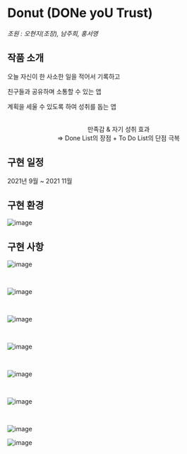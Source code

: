 # Donut (DONe yoU Trust)

*조원 : 오현지(조장), 남주희, 홍서영*

<h2>작품 소개</h2>
<p>오늘 자신이 한 사소한 일을 적어서 기록하고</p>
<p>친구들과 공유하며 소통할 수 있는 앱</p>
<p>계획을 세울 수 있도록 하여 성취를 돕는 앱</p>
<br>
<div align="center">만족감 & 자기 성취 효과</div>
<div align="center">=> Done List의 장점 + To Do List의 단점 극복</div>

<h2>구현 일정</h2>
<p>2021년 9월 ~ 2021 11월</p>

<h2>구현 환경</h2>

![image](https://github.com/hongdii/Donut/assets/93081185/ce333370-782f-4ce6-8b7a-87c112a70a8c)

<h2>구현 사항</h2>

![image](https://github.com/hongdii/Donut/assets/93081185/49f8f4e6-41d3-4da8-8715-d47740593690)

<br>

![image](https://github.com/hongdii/Donut/assets/93081185/0be1e3f8-00cb-4083-ad33-c90feea1ec90)

<br>

![image](https://github.com/hongdii/Donut/assets/93081185/23ca7a34-0faf-4901-8fbc-3deec571b9b9)

<br>

![image](https://github.com/hongdii/Donut/assets/93081185/e666f6e2-2c82-4748-9e4d-d5b1b529ed2c)

<br>

![image](https://github.com/hongdii/Donut/assets/93081185/0074ab5d-505e-43bf-9175-9b8f7bb4cbb2)

<br>

![image](https://github.com/hongdii/Donut/assets/93081185/e96f0891-f14c-4413-8024-e86290b621f4)

<br>

![image](https://github.com/hongdii/Donut/assets/93081185/3bf15dee-3d64-43db-b20e-d23ee96bc759)

![image](https://github.com/hongdii/Donut/assets/93081185/8e70dd22-a052-458e-8361-36bb34f94667)
